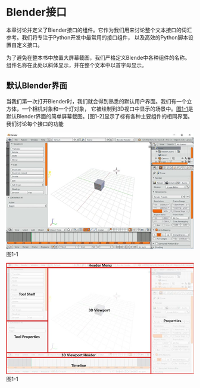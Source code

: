 # Blender接口

本章讨论并定义了Blender接口的组件。它作为我们用来讨论整个文本接口的词汇参考。我们将专注于Python开发中最常用的接口组件，
以及高效的Python脚本设置自定义接口。

为了避免在整本书中放置大屏幕截图，我们严格定义Blende中各种组件的名称。组件名称在此处以斜体显示，并在整个文本中以首字母显示。

## 默认Blender界面

当我们第一次打开Blender时，我们就会得到熟悉的默认用户界面。我们有一个立方体，一个相机对象和一个灯对象，
它被绘制到3D视口中显示的场景中。[图1-1]()是默认Blender界面的简单屏幕截图。[图1-2]显示了标有各种主要组件的相同界面。
我们讨论每个接口的功能

![](https://github.com/BlenderCN/blenderTutorial/blob/master/mDrivEngine/1-1.png?raw=true)            
                        图1-1
        
![](https://github.com/BlenderCN/blenderTutorial/blob/master/mDrivEngine/1-2.png?raw=true)
                        图1-1
            
### 
